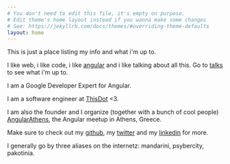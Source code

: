 ```yaml
---
# You don't need to edit this file, it's empty on purpose.
# Edit theme's home layout instead if you wanna make some changes
# See: https://jekyllrb.com/docs/themes/#overriding-theme-defaults
layout: home
---
```


This is just a place listing my info and what i'm up to.

I like web, i like code, i like [angular](https://angular.io/) and i like talking about all this. Go to [talks](/talks) to see
what i'm up to.

I am a Google Developer Expert for Angular.

I am a software engineer at [ThisDot](https://www.thisdot.co/) <3.

I am also the founder and I organize (together with a bunch of cool people) [AngularAthens](https://meetup.com/Angular-Athens/), the Angular meetup in Athens, Greece.

Make sure to check out my [github](https://github.com/mandarini), my [twitter](https://twitter.com/psybercity) and my [linkedin](https://www.linkedin.com/in/katerinaskroumpelou/) for more.

I generally go by three aliases on the internetz: mandarini, psybercity, pakotinia.
